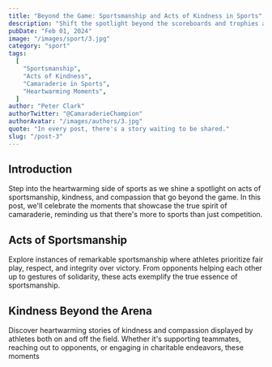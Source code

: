 ```yaml
---
title: "Beyond the Game: Sportsmanship and Acts of Kindness in Sports"
description: "Shift the spotlight beyond the scoreboards and trophies as we explore the heartwarming side of sports – acts of sportsmanship, kindness, and compassion that transcend competition. Join us in celebrating the moments that showcase the true spirit of camaraderie in sports."
pubDate: "Feb 01, 2024"
image: "/images/sport/3.jpg"
category: "sport"
tags:
  [
    "Sportsmanship",
    "Acts of Kindness",
    "Camaraderie in Sports",
    "Heartwarming Moments",
  ]
author: "Peter Clark"
authorTwitter: "@CamaraderieChampion"
authorAvatar: "/images/authors/3.jpg"
quote: "In every post, there's a story waiting to be shared."
slug: "/post-3"
---
```


## Introduction

Step into the heartwarming side of sports as we shine a spotlight on acts of sportsmanship, kindness, and compassion that go beyond the game. In this post, we'll celebrate the moments that showcase the true spirit of camaraderie, reminding us that there's more to sports than just competition.

## Acts of Sportsmanship

Explore instances of remarkable sportsmanship where athletes prioritize fair play, respect, and integrity over victory. From opponents helping each other up to gestures of solidarity, these acts exemplify the true essence of sportsmanship.

## Kindness Beyond the Arena

Discover heartwarming stories of kindness and compassion displayed by athletes both on and off the field. Whether it's supporting teammates, reaching out to opponents, or engaging in charitable endeavors, these moments
